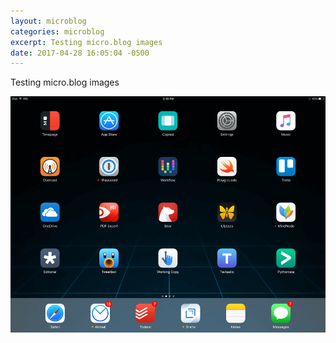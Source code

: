 ```yaml
---
layout: microblog
categories: microblog
excerpt: Testing micro.blog images
date: 2017-04-28 16:05:04 -0500
---
```


Testing micro.blog images

![](/assets/img/Newest-Home-Screen.jpg)